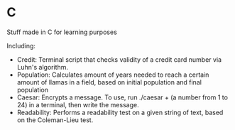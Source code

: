 # C

Stuff made in C for learning purposes

Including:

- Credit: Terminal script that checks validity of a credit card number via Luhn's algorithm.
- Population: Calculates amount of years needed to reach a certain amount of llamas in a field, based on initial population and final population
- Caesar: Encrypts a message. To use, run ./caesar + (a number from 1 to 24) in a terminal, then write the message.
- Readability: Performs a readability test on a given string of text, based on the Coleman-Lieu test.
